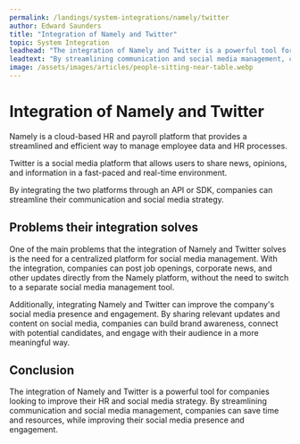 ```yaml
---
permalink: /landings/system-integrations/namely/twitter
author: Edward Saunders
title: "Integration of Namely and Twitter"
topic: System Integration
leadhead: "The integration of Namely and Twitter is a powerful tool for companies looking to improve their HR and social media strategy"
leadtext: "By streamlining communication and social media management, companies can save time and resources, while improving their social media presence and engagement."
image: /assets/images/articles/people-sitting-near-table.webp
---
```

<div class="arttext">    <h1>Integration of Namely and Twitter</h1>
    <p>Namely is a cloud-based HR and payroll platform that provides a streamlined and efficient way to manage employee data and HR processes.</p>
    <p>Twitter is a social media platform that allows users to share news, opinions, and information in a fast-paced and real-time environment.</p>
    <p>By integrating the two platforms through an API or SDK, companies can streamline their communication and social media strategy.</p>
    <h2>Problems their integration solves</h2>
    <p>One of the main problems that the integration of Namely and Twitter solves is the need for a centralized platform for social media management. With the integration, companies can post job openings, corporate news, and other updates directly from the Namely platform, without the need to switch to a separate social media management tool.</p>
    <p>Additionally, integrating Namely and Twitter can improve the company's social media presence and engagement. By sharing relevant updates and content on social media, companies can build brand awareness, connect with potential candidates, and engage with their audience in a more meaningful way.</p>
    <h2>Conclusion</h2>
    <p>The integration of Namely and Twitter is a powerful tool for companies looking to improve their HR and social media strategy. By streamlining communication and social media management, companies can save time and resources, while improving their social media presence and engagement.</p>
</div>